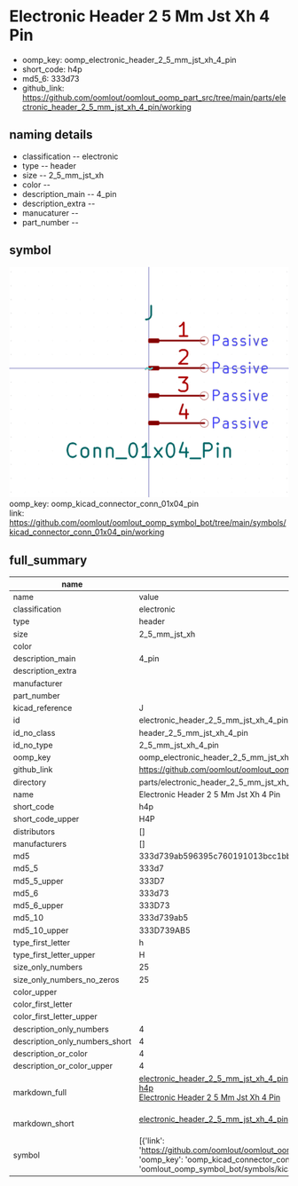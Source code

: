 # Electronic Header 2 5 Mm Jst Xh 4 Pin

  
* oomp_key: oomp_electronic_header_2_5_mm_jst_xh_4_pin 
* short_code: h4p
* md5_6: 333d73  
* github_link: https://github.com/oomlout/oomlout_oomp_part_src/tree/main/parts/electronic_header_2_5_mm_jst_xh_4_pin/working  
## naming details
* classification -- electronic
* type -- header
* size -- 2_5_mm_jst_xh
* color -- 
* description_main -- 4_pin
* description_extra -- 
* manucaturer -- 
* part_number -- 



## symbol

![](symbol/0/working/working_600.png)  
oomp_key: oomp_kicad_connector_conn_01x04_pin  
link: https://github.com/oomlout/oomlout_oomp_symbol_bot/tree/main/symbols/kicad_connector_conn_01x04_pin/working  


## full_summary
| name | value | 
| --- | --- | 
| name | value | 
| classification | electronic | 
| type | header | 
| size | 2_5_mm_jst_xh | 
| color |  | 
| description_main | 4_pin | 
| description_extra |  | 
| manufacturer |  | 
| part_number |  | 
| kicad_reference | J | 
| id | electronic_header_2_5_mm_jst_xh_4_pin | 
| id_no_class | header_2_5_mm_jst_xh_4_pin | 
| id_no_type | 2_5_mm_jst_xh_4_pin | 
| oomp_key | oomp_electronic_header_2_5_mm_jst_xh_4_pin | 
| github_link | https://github.com/oomlout/oomlout_oomp_part_src/tree/main/parts/electronic_header_2_5_mm_jst_xh_4_pin/working | 
| directory | parts/electronic_header_2_5_mm_jst_xh_4_pin | 
| name | Electronic Header 2 5 Mm Jst Xh 4 Pin | 
| short_code | h4p | 
| short_code_upper | H4P | 
| distributors | [] | 
| manufacturers | [] | 
| md5 | 333d739ab596395c760191013bcc1bb8 | 
| md5_5 | 333d7 | 
| md5_5_upper | 333D7 | 
| md5_6 | 333d73 | 
| md5_6_upper | 333D73 | 
| md5_10 | 333d739ab5 | 
| md5_10_upper | 333D739AB5 | 
| type_first_letter | h | 
| type_first_letter_upper | H | 
| size_only_numbers | 25 | 
| size_only_numbers_no_zeros | 25 | 
| color_upper |  | 
| color_first_letter |  | 
| color_first_letter_upper |  | 
| description_only_numbers | 4 | 
| description_only_numbers_short | 4 | 
| description_or_color | 4 | 
| description_or_color_upper | 4 | 
| markdown_full | [electronic_header_2_5_mm_jst_xh_4_pin](https://github.com/oomlout/oomlout_oomp_part_src/tree/main/parts/electronic_header_2_5_mm_jst_xh_4_pin/working)<br>[h4p](https://github.com/oomlout/oomlout_oomp_part_src/tree/main/parts/electronic_header_2_5_mm_jst_xh_4_pin/working)<br>[Electronic Header 2 5 Mm Jst Xh 4 Pin](https://github.com/oomlout/oomlout_oomp_part_src/tree/main/parts/electronic_header_2_5_mm_jst_xh_4_pin/working)<br><br> | 
| markdown_short | [electronic_header_2_5_mm_jst_xh_4_pin](https://github.com/oomlout/oomlout_oomp_part_src/tree/main/parts/electronic_header_2_5_mm_jst_xh_4_pin/working)<br><br> | 
| symbol | [{'link': 'https://github.com/oomlout/oomlout_oomp_symbol_bot/tree/main/symbols/kicad_connector_conn_01x04_pin', 'oomp_key': 'oomp_kicad_connector_conn_01x04_pin', 'directory': 'oomlout_oomp_symbol_bot/symbols/kicad_connector_conn_01x04_pin//working/working.kicad_sym'}] | 
